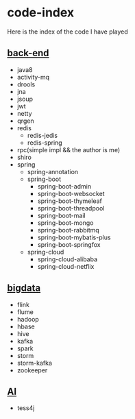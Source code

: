 # code-index

Here is the index of the code I have played

## [back-end](https://github.com/BestBurning/back-end)

- java8
- activity-mq
- drools
- jna
- jsoup
- jwt
- netty
- qrgen
- redis
  - redis-jedis
  - redis-spring
- rpc(simple impl && the author is me)
- shiro
- spring
  - spring-annotation
  - spring-boot
    - spring-boot-admin
    - spring-boot-websocket
    - spring-boot-thymeleaf
    - spring-boot-threadpool
    - spring-boot-mail
    - spring-boot-mongo
    - spring-boot-rabbitmq
    - spring-boot-mybatis-plus
    - spring-boot-springfox
  - spring-cloud
    - spring-cloud-alibaba
    - spring-cloud-netflix


## [bigdata](https://github.com/BestBurning/bigdata)

- flink
- flume
- hadoop
- hbase 
- hive
- kafka
- spark
- storm
- storm-kafka
- zookeeper

## [AI](https://github.com/BestBurning/AI)

- tess4j







